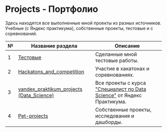 # Projects - Портфолио
Здесь находятся все выполненные мной проекты из разных источников. Учебные (с Яндекс практикума), собственные проекты, тестовые и с соревнований.

| № | Название раздела | Описание |
| --- | --- | --- |
| 1 | [Тестовые][1] | Сделанные мной тестовые работы. |
| 2 | [Hackatons_and_competition][2] | Участие в хакатонах и соревнованиях. |
| 3 | [yandex_praktikum_projects (Data_Science)][3] | Все проекты с курса ["Специалист по Data Science"][4] от Яндекс Практикума. |
| 4 | [Pet-projects][3] | Собственные проекты, исследования и дашборды. |

[1]:https://github.com/FedorSafonov/Projects/tree/main/%D0%A2%D0%B5%D1%81%D1%82%D0%BE%D0%B2%D1%8B%D0%B5
[2]:https://github.com/FedorSafonov/Projects/tree/main/Hackatons_and_competition
[3]:https://github.com/FedorSafonov/Projects/tree/main/yandex_praktikum_projects%20(Data_Science)
[4]:https://practicum.yandex.ru/data-scientist/